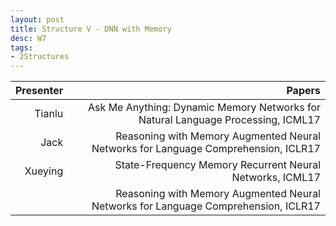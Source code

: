 ```yaml
---
layout: post
title: Structure V - DNN with Memory
desc: W7
tags:
- 2Structures
---
```




| Presenter | Papers |
| -----: | ----------: |
| Tianlu | Ask Me Anything: Dynamic Memory Networks for Natural Language Processing, ICML17 |
| Jack | Reasoning with Memory Augmented Neural Networks for Language Comprehension, ICLR17 |
| Xueying | State-Frequency Memory Recurrent Neural Networks, ICML17 |
|  | Reasoning with Memory Augmented Neural Networks for Language Comprehension, ICLR17  |
